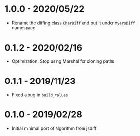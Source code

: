 # 1.0.0 - 2020/05/22

* Rename the diffing class `CharDiff` and put it under `MyersDiff` namespace

# 0.1.2 - 2020/02/16

* Optimization: Stop using Marshal for cloning paths

# 0.1.1 - 2019/11/23

- Fixed a bug in `build_values`

# 0.1.0 - 2019/02/28

- Initial minimal port of algorithm from jsdiff
